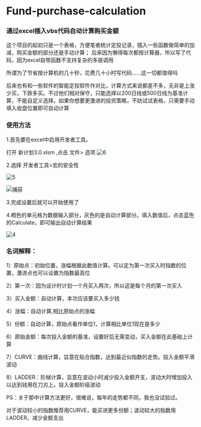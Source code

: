 # Fund-purchase-calculation
### 通过excel插入vbs代码自动计算购买金额

这个项目的起初只是一个表格，方便笔者统计定投记录，插入一些函数做简单的加减，购买金额的部分还是手动计算；
后来因为懒得每次都按计算器，所以写了代码，因为excel自带函数不支持复杂的多层调用

所谓为了节省按计算机的几十秒，花费几十小时写代码......这一切都值得吗

后来也有和一些软件的智能定投软件作对比，计算方式来说都差不多，无非是上涨少买，下跌多买。不过他们相对保守，只能选择以200日线或500日线为基准计算，不能自定义选择。如果你想要更激进的投资策略，不妨试试表格，只需要手动填入收盘位置即可自动计算


### 使用方法

1.首先要在excel中启用开发者工具。

打开 新计划3.0.xlsm ,点击 文件> 选项
![6](https://user-images.githubusercontent.com/59044398/166092236-df1de076-f7fe-4e17-9656-5da7d3a38464.PNG)

2.选择 开发者工具>宏的安全性

![5](https://user-images.githubusercontent.com/59044398/166092205-8a51c37a-1a1d-4076-a397-947854397031.PNG)

![捕获](https://user-images.githubusercontent.com/59044398/166092092-4a500a51-693a-4b98-90cd-dd9cc80d9692.PNG)



3.完成设置后就可以开始使用了

4.橙色的单元格为数据输入部分，灰色的是自动计算部分。填入数值后，点击蓝色的Calculate，即可输出自动计算结果

![4](https://user-images.githubusercontent.com/59044398/166092294-2f54531f-7c80-43cd-a8d9-cdbfd24c5543.PNG)




### 名词解释：

1）原始点：初始位置，涨幅根据此数值计算。可以定为第一次买入时指数的位置，激进点也可以设置为指数最高位

2）第一次：因为设计时计划一个月买入两次，所以这是每个月的第一次买入

3）买入金额：自动计算，本次应该要买入多少钱

4）涨幅：自动计算,相比原始点的涨幅

5）份额：自动计算，原始点看作单位1，计算相比单位1现在是多少

6）原始金额：每次投入金额的基准，设置好后无需变动，买入金额在此基础上计算

7）CURVE：曲线计算，旨意在贴合指数，达到最近似指数的走势。投入金额平滑波动

8）LADDER：阶梯计算，旨意在波动小时减少投入金额开支，波动大时增加投入以达到钱用在刀刃上。投入金额阶级波动

PS：关于那中计算方法更好，很难说，每年的走势都不同，我也没试验过。

对于波动较小的指数推荐用CURVE，能买进更多份额；波动较大的指数用LADDER，减少金额支出

